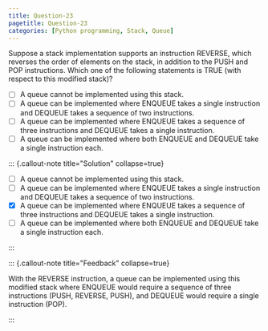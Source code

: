 ```yaml
---
title: Question-23
pagetitle: Question-23
categories: [Python programming, Stack, Queue]
---
```


Suppose a stack implementation supports an instruction REVERSE, which reverses the order of elements on the stack, in addition to the PUSH and POP instructions. Which one of the following statements is TRUE (with respect to this modified stack)?

- [ ] A queue cannot be implemented using this stack.
- [ ] A queue can be implemented where ENQUEUE takes a single instruction and DEQUEUE takes a sequence of two instructions.
- [ ] A queue can be implemented where ENQUEUE takes a sequence of three instructions and DEQUEUE takes a single instruction.
- [ ] A queue can be implemented where both ENQUEUE and DEQUEUE take a single instruction each.

::: {.callout-note title="Solution" collapse=true}

- [ ] A queue cannot be implemented using this stack.
- [ ] A queue can be implemented where ENQUEUE takes a single instruction and DEQUEUE takes a sequence of two instructions.
- [x] A queue can be implemented where ENQUEUE takes a sequence of three instructions and DEQUEUE takes a single instruction.
- [ ] A queue can be implemented where both ENQUEUE and DEQUEUE take a single instruction each.

:::



::: {.callout-note title="Feedback" collapse=true}

With the REVERSE instruction, a queue can be implemented using this modified stack where ENQUEUE would require a sequence of three instructions (PUSH, REVERSE, PUSH), and DEQUEUE would require a single instruction (POP).

:::